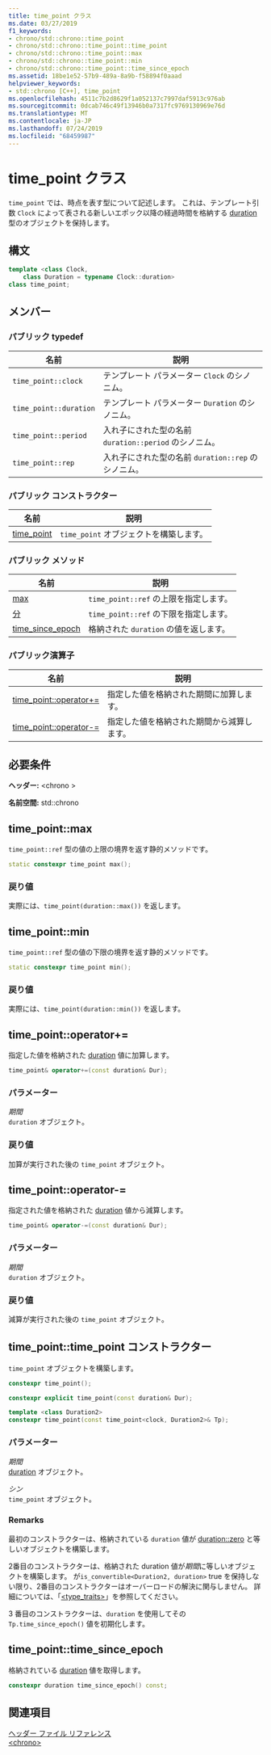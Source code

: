 ```yaml
---
title: time_point クラス
ms.date: 03/27/2019
f1_keywords:
- chrono/std::chrono::time_point
- chrono/std::chrono::time_point::time_point
- chrono/std::chrono::time_point::max
- chrono/std::chrono::time_point::min
- chrono/std::chrono::time_point::time_since_epoch
ms.assetid: 18be1e52-57b9-489a-8a9b-f58894f0aaad
helpviewer_keywords:
- std::chrono [C++], time_point
ms.openlocfilehash: 4511c7b2d8629f1a052137c7997daf5913c976ab
ms.sourcegitcommit: 0dcab746c49f13946b0a7317fc9769130969e76d
ms.translationtype: MT
ms.contentlocale: ja-JP
ms.lasthandoff: 07/24/2019
ms.locfileid: "68459987"
---
```

# <a name="timepoint-class"></a>time_point クラス

`time_point` では、時点を表す型について記述します。 これは、テンプレート引数 `Clock` によって表される新しいエポック以降の経過時間を格納する [duration](../standard-library/duration-class.md) 型のオブジェクトを保持します。

## <a name="syntax"></a>構文

```cpp
template <class Clock,
    class Duration = typename Clock::duration>
class time_point;
```

## <a name="members"></a>メンバー

### <a name="public-typedefs"></a>パブリック typedef

|名前|説明|
|----------|-----------------|
|`time_point::clock`|テンプレート パラメーター `Clock` のシノニム。|
|`time_point::duration`|テンプレート パラメーター `Duration` のシノニム。|
|`time_point::period`|入れ子にされた型の名前 `duration::period` のシノニム。|
|`time_point::rep`|入れ子にされた型の名前 `duration::rep` のシノニム。|

### <a name="public-constructors"></a>パブリック コンストラクター

|名前|説明|
|----------|-----------------|
|[time_point](#time_point)|`time_point` オブジェクトを構築します。|

### <a name="public-methods"></a>パブリック メソッド

|名前|説明|
|----------|-----------------|
|[max](#max)|`time_point::ref` の上限を指定します。|
|[分](#min)|`time_point::ref` の下限を指定します。|
|[time_since_epoch](#time_since_epoch)|格納された `duration` の値を返します。|

### <a name="public-operators"></a>パブリック演算子

|名前|説明|
|----------|-----------------|
|[time_point::operator+=](#op_add_eq)|指定した値を格納された期間に加算します。|
|[time_point::operator-=](#operator-_eq)|指定した値を格納された期間から減算します。|

## <a name="requirements"></a>必要条件

**ヘッダー:** \<chrono >

**名前空間:** std::chrono

## <a name="max"></a>  time_point::max

`time_point::ref` 型の値の上限の境界を返す静的メソッドです。

```cpp
static constexpr time_point max();
```

### <a name="return-value"></a>戻り値

実際には、`time_point(duration::max())` を返します。

## <a name="min"></a>  time_point::min

`time_point::ref` 型の値の下限の境界を返す静的メソッドです。

```cpp
static constexpr time_point min();
```

### <a name="return-value"></a>戻り値

実際には、`time_point(duration::min())` を返します。

## <a name="op_add_eq"></a>  time_point::operator+=

指定した値を格納された [duration](../standard-library/duration-class.md) 値に加算します。

```cpp
time_point& operator+=(const duration& Dur);
```

### <a name="parameters"></a>パラメーター

*期間*\
`duration` オブジェクト。

### <a name="return-value"></a>戻り値

加算が実行された後の `time_point` オブジェクト。

## <a name="operator-_eq"></a>  time_point::operator-=

指定された値を格納された [duration](../standard-library/duration-class.md) 値から減算します。

```cpp
time_point& operator-=(const duration& Dur);
```

### <a name="parameters"></a>パラメーター

*期間*\
`duration` オブジェクト。

### <a name="return-value"></a>戻り値

減算が実行された後の `time_point` オブジェクト。

## <a name="time_point"></a>  time_point::time_point コンストラクター

`time_point` オブジェクトを構築します。

```cpp
constexpr time_point();

constexpr explicit time_point(const duration& Dur);

template <class Duration2>
constexpr time_point(const time_point<clock, Duration2>& Tp);
```

### <a name="parameters"></a>パラメーター

*期間*\
[duration](../standard-library/duration-class.md) オブジェクト。

*シン*\
`time_point` オブジェクト。

### <a name="remarks"></a>Remarks

最初のコンストラクターは、格納されている `duration` 値が [duration::zero](../standard-library/duration-class.md#zero) と等しいオブジェクトを構築します。

2番目のコンストラクターは、格納された duration 値が*期間*に等しいオブジェクトを構築します。 が`is_convertible<Duration2, duration>` true を保持しない限り、2番目のコンストラクターはオーバーロードの解決に関与しません。 詳細については、「[<type_traits>](../standard-library/type-traits.md)」を参照してください。

3 番目のコンストラクターは、`duration` を使用してその `Tp.time_since_epoch()` 値を初期化します。

## <a name="time_since_epoch"></a>  time_point::time_since_epoch

格納されている [duration](../standard-library/duration-class.md) 値を取得します。

```cpp
constexpr duration time_since_epoch() const;
```

## <a name="see-also"></a>関連項目

[ヘッダー ファイル リファレンス](../standard-library/cpp-standard-library-header-files.md)\
[\<chrono>](../standard-library/chrono.md)
